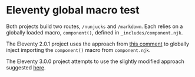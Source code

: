 # Eleventy global macro test

Both projects build two routes, `/nunjucks` and `/markdown`. Each relies on a globally loaded macro, `component()`, defined in `_includes/component.njk`.

The Eleventy 2.0.1 project uses the approach from [this comment](https://github.com/11ty/eleventy/issues/613#issuecomment-999637109) to globally inject importing the `component()` macro from `component.njk`.

The Eleventy 3.0.0 project attempts to use the slightly modified approach suggested [here](https://github.com/11ty/eleventy/issues/3345#issuecomment-2211172226).

